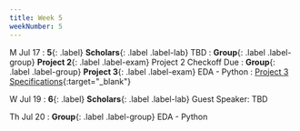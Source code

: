 ```yaml
---
title: Week 5
weekNumber: 5
---
```


M Jul 17
: **5**{: .label} **Scholars**{: .label .label-lab} TBD
: **Group**{: .label .label-group} **Project 2**{: .label .label-exam} Project 2 Checkoff Due
: **Group**{: .label .label-group} **Project 3**{: .label .label-exam} EDA - Python
  : [Project 3 Specifications]({{site.baseurl}}/rpd_project/#project-3-exploratory-data-analysis-python){:target="_blank"} 

W Jul 19
: **6**{: .label} **Scholars**{: .label .label-lab} Guest Speaker: TBD

Th Jul 20
: **Group**{: .label .label-group} EDA - Python
